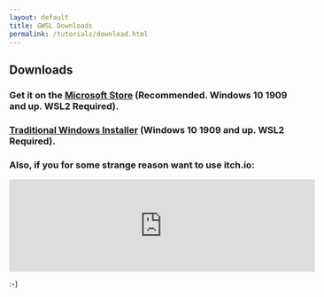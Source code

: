 ```yaml
---
layout: default
title: GWSL Downloads
permalink: /tutorials/download.html
---
```


## Downloads

### Get it on the [Microsoft Store](https://www.microsoft.com/store/productId/9NL6KD1H33V3) (Recommended. Windows 10 1909 and up. WSL2 Required).


### [Traditional Windows Installer](https://github.com/Opticos/GWSL-Source/releases/) (Windows 10 1909 and up. WSL2 Required).

### Also, if you for some strange reason want to use itch.io:

<iframe src="https://itch.io/embed/779749" width="552" height="167" frameborder="0"><a href="https://opticos.itch.io/gwsl">GWSL by Optico5</a></iframe>

:-)
